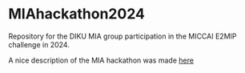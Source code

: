# MIAhackathon2024
Repository for the DIKU MIA group participation in the MICCAI E2MIP challenge in 2024.

A nice description of the MIA hackathon was made [here](https://alejandrocortina.notion.site/MIA-HACKATHON-E2MIP-eef8be9fbfe64212b309066960eb63b0)
